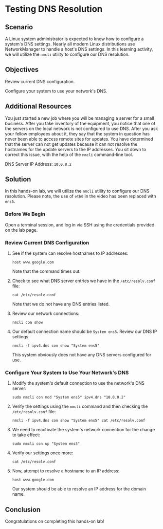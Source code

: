 ﻿# Testing DNS Resolution

## Scenario
A Linux system administrator is expected to know how to configure a system's DNS settings. Nearly all modern Linux distributions use NetworkManager to handle a host's DNS settings. In this learning activity, we will utilize the `nmcli` utility to configure our DNS resolution.

## Objectives

Review current DNS configuration.

Configure your system to use your network's DNS.

## Additional Resources
You just started a new job where you will be managing a server for a small business. After you take inventory of the equipment, you notice that one of the servers on the local network is not configured to use DNS. After you ask your fellow employees about it, they say that the system in question has never been able to access remote sites for updates. You have determined that the server can not get updates because it can not resolve the hostnames for the update servers to the IP addresses. You sit down to correct this issue, with the help of the  `nmcli`  command-line tool.

DNS Server IP Address:  `10.0.0.2`


## Solution

In this hands-on lab, we will utilize the  `nmcli`  utility to configure our DNS resolution. Please note, the use of  `eth0`  in the video has been replaced with  `ens5`.

### Before We Begin

Open a terminal session, and log in via SSH using the credentials provided on the lab page.

### Review Current DNS Configuration

1.  See if the system can resolve hostnames to IP addresses:
    
    `host www.google.com`
    
    Note that the command times out.
    
2.  Check to see what DNS server entries we have in the  `/etc/resolv.conf`  file:
    
    `cat /etc/resolv.conf`
    
    Note that we do not have any DNS entries listed.
    
3.  Review our network connections:
    
    `nmcli con show`
    
4.  Our default connection name should be  `System ens5`. Review our DNS IP settings:
    
    `nmcli -f ipv4.dns con show "System ens5"`
    
    This system obviously does not have any DNS servers configured for use.
    

### Configure Your System to Use Your Network's DNS

1.  Modify the system's default connection to use the network's DNS server:
    
    `sudo nmcli con mod "System ens5" ipv4.dns "10.0.0.2"`
    
2.  Verify the settings using the  `nmcli`  command and then checking the  `/etc/resolv.conf`  file:
    
    `nmcli -f ipv4.dns con show "System ens5" cat /etc/resolv.conf`
    
3.  We need to reactivate the system's network connection for the change to take effect:
    
    `sudo nmcli con up "System ens5"`
    
4.  Verify our settings once more:
    
    `cat /etc/resolv.conf`
    
5.  Now, attempt to resolve a hostname to an IP address:
    
    `host www.google.com`
    
    Our system should be able to resolve an IP address for the domain name.
    

## Conclusion

Congratulations on completing this hands-on lab!
